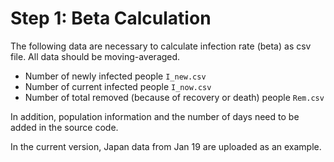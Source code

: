# Step 1: Beta Calculation

The following data are necessary to calculate infection rate (beta) as csv file. All data should be moving-averaged.
- Number of newly infected people `I_new.csv`
- Number of current infected people `I_now.csv`
- Number of total removed (because of recovery or death) people `Rem.csv` 

In addition, population information and the number of days need to be added in the source code.

In the current version, Japan data from Jan 19 are uploaded as an example.
